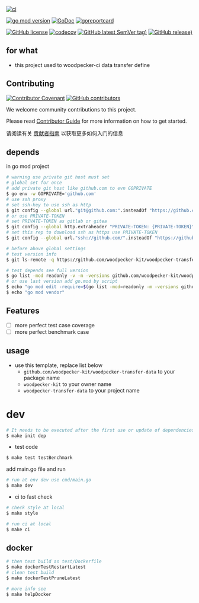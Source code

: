[![ci](https://github.com/woodpecker-kit/woodpecker-transfer-data/actions/workflows/ci.yml/badge.svg)](https://github.com/woodpecker-kit/woodpecker-transfer-data/actions/workflows/ci.yml)

[![go mod version](https://img.shields.io/github/go-mod/go-version/woodpecker-kit/woodpecker-transfer-data?label=go.mod)](https://github.com/woodpecker-kit/woodpecker-transfer-data)
[![GoDoc](https://godoc.org/github.com/woodpecker-kit/woodpecker-transfer-data?status.png)](https://godoc.org/github.com/woodpecker-kit/woodpecker-transfer-data)
[![goreportcard](https://goreportcard.com/badge/github.com/woodpecker-kit/woodpecker-transfer-data)](https://goreportcard.com/report/github.com/woodpecker-kit/woodpecker-transfer-data)

[![GitHub license](https://img.shields.io/github/license/woodpecker-kit/woodpecker-transfer-data)](https://github.com/woodpecker-kit/woodpecker-transfer-data)
[![codecov](https://codecov.io/gh/woodpecker-kit/woodpecker-transfer-data/branch/main/graph/badge.svg)](https://codecov.io/gh/woodpecker-kit/woodpecker-transfer-data)
[![GitHub latest SemVer tag)](https://img.shields.io/github/v/tag/woodpecker-kit/woodpecker-transfer-data)](https://github.com/woodpecker-kit/woodpecker-transfer-data/tags)
[![GitHub release)](https://img.shields.io/github/v/release/woodpecker-kit/woodpecker-transfer-data)](https://github.com/woodpecker-kit/woodpecker-transfer-data/releases)

## for what

- this project used to woodpecker-ci data transfer define

## Contributing

[![Contributor Covenant](https://img.shields.io/badge/contributor%20covenant-v1.4-ff69b4.svg)](.github/CONTRIBUTING_DOC/CODE_OF_CONDUCT.md)
[![GitHub contributors](https://img.shields.io/github/contributors/woodpecker-kit/woodpecker-transfer-data)](https://github.com/woodpecker-kit/woodpecker-transfer-data/graphs/contributors)

We welcome community contributions to this project.

Please read [Contributor Guide](.github/CONTRIBUTING_DOC/CONTRIBUTING.md) for more information on how to get started.

请阅读有关 [贡献者指南](.github/CONTRIBUTING_DOC/zh-CN/CONTRIBUTING.md) 以获取更多如何入门的信息

## depends

in go mod project

```bash
# warning use private git host must set
# global set for once
# add private git host like github.com to evn GOPRIVATE
$ go env -w GOPRIVATE='github.com'
# use ssh proxy
# set ssh-key to use ssh as http
$ git config --global url."git@github.com:".insteadOf "https://github.com/"
# or use PRIVATE-TOKEN
# set PRIVATE-TOKEN as gitlab or gitea
$ git config --global http.extraheader "PRIVATE-TOKEN: {PRIVATE-TOKEN}"
# set this rep to download ssh as https use PRIVATE-TOKEN
$ git config --global url."ssh://github.com/".insteadOf "https://github.com/"

# before above global settings
# test version info
$ git ls-remote -q https://github.com/woodpecker-kit/woodpecker-transfer-data.git

# test depends see full version
$ go list -mod readonly -v -m -versions github.com/woodpecker-kit/woodpecker-transfer-data
# or use last version add go.mod by script
$ echo "go mod edit -require=$(go list -mod=readonly -m -versions github.com/woodpecker-kit/woodpecker-transfer-data | awk '{print $1 "@" $NF}')"
$ echo "go mod vendor"
```

## Features

- [ ] more perfect test case coverage
- [ ] more perfect benchmark case

## usage

- use this template, replace list below
    - `github.com/woodpecker-kit/woodpecker-transfer-data` to your package name
    - `woodpecker-kit` to your owner name
    - `woodpecker-transfer-data` to your project name

# dev

```bash
# It needs to be executed after the first use or update of dependencies.
$ make init dep
```

- test code

```bash
$ make test testBenchmark
```

add main.go file and run

```bash
# run at env dev use cmd/main.go
$ make dev
```

- ci to fast check

```bash
# check style at local
$ make style

# run ci at local
$ make ci
```

## docker

```bash
# then test build as test/Dockerfile
$ make dockerTestRestartLatest
# clean test build
$ make dockerTestPruneLatest

# more info see
$ make helpDocker
```
